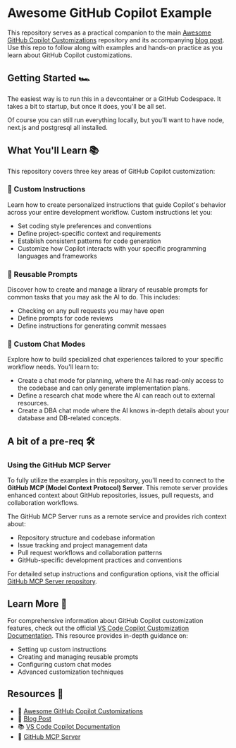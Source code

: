 # Awesome GitHub Copilot Example

This repository serves as a practical companion to the main [Awesome GitHub Copilot Customizations](https://github.com/github/awesome-copilot) repository and its accompanying [blog post](https://aka.ms/awesome-copilot/blog). Use this repo to follow along with examples and hands-on practice as you learn about GitHub Copilot customizations.

## Getting Started 🏎️

The easiest way is to run this in a devcontainer or a GitHub Codespace. It takes a bit to startup, but once it does, you'll be all set.

Of course you can still run everything locally, but you'll want to have node, next.js and postgresql all installed.

## What You'll Learn 📚

This repository covers three key areas of GitHub Copilot customization:

### 🎯 Custom Instructions

Learn how to create personalized instructions that guide Copilot's behavior across your entire development workflow. Custom instructions let you:

- Set coding style preferences and conventions
- Define project-specific context and requirements
- Establish consistent patterns for code generation
- Customize how Copilot interacts with your specific programming languages and frameworks

### 💬 Reusable Prompts

Discover how to create and manage a library of reusable prompts for common tasks that you may ask the AI to do. This includes:

- Checking on any pull requests you may have open
- Define prompts for code reviews
- Define instructions for generating commit messaes

### 🤖 Custom Chat Modes

Explore how to build specialized chat experiences tailored to your specific workflow needs. You'll learn to:

- Create a chat mode for planning, where the AI has read-only access to the codebase and can only generate implementation plans.
- Define a research chat mode where the AI can reach out to external resources.
- Create a DBA chat mode where the AI knows in-depth details about your database and DB-related concepts.

## A bit of a pre-req 🛠️

### Using the GitHub MCP Server

To fully utilize the examples in this repository, you'll need to connect to the **GitHub MCP (Model Context Protocol) Server**. This remote server provides enhanced context about GitHub repositories, issues, pull requests, and collaboration workflows.

The GitHub MCP Server runs as a remote service and provides rich context about:

- Repository structure and codebase information
- Issue tracking and project management data
- Pull request workflows and collaboration patterns
- GitHub-specific development practices and conventions

For detailed setup instructions and configuration options, visit the official [GitHub MCP Server repository](https://github.com/github/github-mcp-server).

## Learn More 📖

For comprehensive information about GitHub Copilot customization features, check out the official [VS Code Copilot Customization Documentation](https://code.visualstudio.com/docs/copilot/copilot-customization). This resource provides in-depth guidance on:

- Setting up custom instructions
- Creating and managing reusable prompts
- Configuring custom chat modes
- Advanced customization techniques

## Resources 🔗

- 🌟 [Awesome GitHub Copilot Customizations](https://github.com/github/awesome-copilot)
- 📝 [Blog Post](https://aka.ms/awesome-copilot/blog)
- 📚 [VS Code Copilot Documentation](https://code.visualstudio.com/docs/copilot/copilot-customization)
- 🔧 [GitHub MCP Server](https://github.com/github/github-mcp-server)
